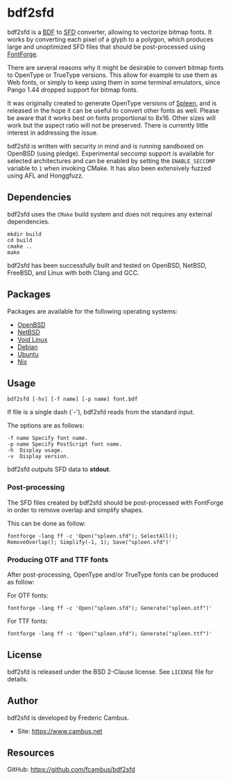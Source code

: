 # bdf2sfd

bdf2sfd is a [BDF][1] to [SFD][2] converter, allowing to vectorize bitmap
fonts. It works by converting each pixel of a glyph to a polygon, which
produces large and unoptimized SFD files that should be post-processed
using [FontForge][3].

There are several reasons why it might be desirable to convert bitmap
fonts to OpenType or TrueType versions. This allow for example to use them
as Web fonts, or simply to keep using them in some terminal emulators,
since Pango 1.44 dropped support for bitmap fonts.

It was originally created to generate OpenType versions of [Spleen][4], and
is released in the hope it can be useful to convert other fonts as well.
Please be aware that it works best on fonts proportional to 8x16. Other
sizes will work but the aspect ratio will not be preserved. There is
currently little interest in addressing the issue.

bdf2sfd is written with security in mind and is running sandboxed on OpenBSD
(using pledge). Experimental seccomp support is available for selected
architectures and can be enabled by setting the `ENABLE_SECCOMP` variable
to `1` when invoking CMake. It has also been extensively fuzzed using AFL
and Honggfuzz.

## Dependencies

bdf2sfd uses the `CMake` build system and does not requires any external
dependencies.

	mkdir build
	cd build
	cmake ..
	make

bdf2sfd has been successfully built and tested on OpenBSD, NetBSD, FreeBSD,
and Linux with both Clang and GCC.

## Packages

Packages are available for the following operating systems:

- [OpenBSD][5]
- [NetBSD][6]
- [Void Linux][7]
- [Debian][8]
- [Ubuntu][9]
- [Nix][10]

## Usage

	bdf2sfd [-hv] [-f name] [-p name] font.bdf

If file is a single dash (`-'), bdf2sfd reads from the standard input.

The options are as follows:

	-f name	Specify font name.
	-p name	Specify PostScript font name.
	-h	Display usage.
	-v	Display version.

bdf2sfd outputs SFD data to **stdout**.

### Post-processing

The SFD files created by bdf2sfd should be post-processed with FontForge
in order to remove overlap and simplify shapes.

This can be done as follow:

```
fontforge -lang ff -c 'Open("spleen.sfd"); SelectAll(); RemoveOverlap(); Simplify(-1, 1); Save("spleen.sfd")'
```

### Producing OTF and TTF fonts

After post-processing, OpenType and/or TrueType fonts can be produced as follow:

For OTF fonts:

```
fontforge -lang ff -c 'Open("spleen.sfd"); Generate("spleen.otf")'
```

For TTF fonts:

```
fontforge -lang ff -c 'Open("spleen.sfd"); Generate("spleen.ttf")'
```

## License

bdf2sfd is released under the BSD 2-Clause license. See `LICENSE` file for
details.

## Author

bdf2sfd is developed by Frederic Cambus.

- Site: https://www.cambus.net

## Resources

GitHub: https://github.com/fcambus/bdf2sfd

[1]: https://en.wikipedia.org/wiki/Glyph_Bitmap_Distribution_Format
[2]: https://fontforge.org/en-US/documentation/developers/sfdformat/
[3]: https://fontforge.org
[4]: https://github.com/fcambus/spleen
[5]: https://cvsweb.openbsd.org/cgi-bin/cvsweb/ports/converters/bdf2sfd
[6]: https://pkgsrc.se/converters/bdf2sfd
[7]: https://github.com/void-linux/void-packages/tree/master/srcpkgs/bdf2sfd
[8]: https://packages.debian.org/search?keywords=bdf2sfd
[9]: https://packages.ubuntu.com/bdf2sfd
[10]: https://github.com/NixOS/nixpkgs/tree/master/pkgs/tools/misc/bdf2sfd
